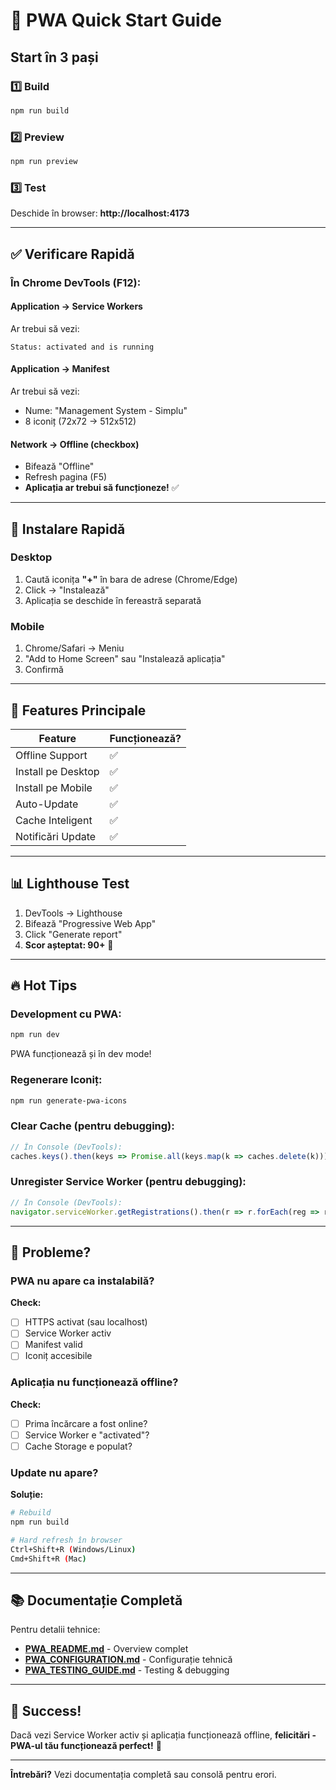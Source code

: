 # 🚀 PWA Quick Start Guide

## Start în 3 pași

### 1️⃣ Build
```bash
npm run build
```

### 2️⃣ Preview
```bash
npm run preview
```

### 3️⃣ Test
Deschide în browser: **http://localhost:4173**

---

## ✅ Verificare Rapidă

### În Chrome DevTools (F12):

#### Application → Service Workers
Ar trebui să vezi:
```
Status: activated and is running
```

#### Application → Manifest
Ar trebui să vezi:
- Nume: "Management System - Simplu"
- 8 iconiț (72x72 → 512x512)

#### Network → Offline (checkbox)
- Bifează "Offline"
- Refresh pagina (F5)
- **Aplicația ar trebui să funcționeze!** ✅

---

## 📱 Instalare Rapidă

### Desktop
1. Caută iconița **"+"** în bara de adrese (Chrome/Edge)
2. Click → "Instalează"
3. Aplicația se deschide în fereastră separată

### Mobile
1. Chrome/Safari → Meniu
2. "Add to Home Screen" sau "Instalează aplicația"
3. Confirmă

---

## 🎯 Features Principale

| Feature | Funcționează? |
|---------|---------------|
| Offline Support | ✅ |
| Install pe Desktop | ✅ |
| Install pe Mobile | ✅ |
| Auto-Update | ✅ |
| Cache Inteligent | ✅ |
| Notificări Update | ✅ |

---

## 📊 Lighthouse Test

1. DevTools → Lighthouse
2. Bifează "Progressive Web App"
3. Click "Generate report"
4. **Scor așteptat: 90+** 🎯

---

## 🔥 Hot Tips

### Development cu PWA:
```bash
npm run dev
```
PWA funcționează și în dev mode!

### Regenerare Iconiț:
```bash
npm run generate-pwa-icons
```

### Clear Cache (pentru debugging):
```javascript
// În Console (DevTools):
caches.keys().then(keys => Promise.all(keys.map(k => caches.delete(k))))
```

### Unregister Service Worker (pentru debugging):
```javascript
// În Console (DevTools):
navigator.serviceWorker.getRegistrations().then(r => r.forEach(reg => reg.unregister()))
```

---

## 🐛 Probleme?

### PWA nu apare ca instalabilă?
**Check:**
- [ ] HTTPS activat (sau localhost)
- [ ] Service Worker activ
- [ ] Manifest valid
- [ ] Iconiț accesibile

### Aplicația nu funcționează offline?
**Check:**
- [ ] Prima încărcare a fost online?
- [ ] Service Worker e "activated"?
- [ ] Cache Storage e populat?

### Update nu apare?
**Soluție:**
```bash
# Rebuild
npm run build

# Hard refresh în browser
Ctrl+Shift+R (Windows/Linux)
Cmd+Shift+R (Mac)
```

---

## 📚 Documentație Completă

Pentru detalii tehnice:
- **[PWA_README.md](./PWA_README.md)** - Overview complet
- **[PWA_CONFIGURATION.md](./PWA_CONFIGURATION.md)** - Configurație tehnică
- **[PWA_TESTING_GUIDE.md](./PWA_TESTING_GUIDE.md)** - Testing & debugging

---

## 🎉 Success!

Dacă vezi Service Worker activ și aplicația funcționează offline, 
**felicitări - PWA-ul tău funcționează perfect!** 🎊

---

**Întrebări?** Vezi documentația completă sau consolă pentru erori.

